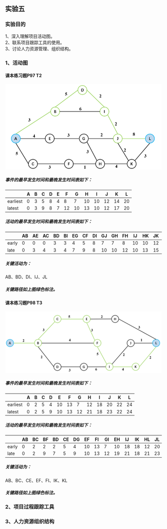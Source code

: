 ## 实验五
### 实验目的
1、深入理解项目活动图。  
2、联系项目跟踪工具的使用。  
3、讨论人力资源管理、组织结构。  
### 1、活动图
#### 课本练习题P97 T2
![P92-T2](https://github.com/renhailiyou/Software-Project/blob/main/MATERIAL/ex5-1.png)
##### 事件的最早发生时间和最晚发生时间表如下：
|          | A | B | C | D | E | F  | G  | H  | I  | J  | K  | L  |
|----------|---|---|---|---|---|----|----|----|----|----|----|----|
| earliest | 0 | 3 | 5 | 8 | 4 | 8  | 7  | 10 | 10 | 12 | 14 | 20 |
| latest   | 0 | 3 | 9 | 8 | 7 | 12 | 10 | 13 | 10 | 12 | 17 | 20 |

##### 活动的最早发生时间和最晚发生时间表如下：
|       | AB | AE | AC | BD | BI | EG | CF | DI | GJ | GH | FH | IJ | HK | JK | JL | KL |
|-------|----|----|----|----|----|----|----|----|----|----|----|----|----|----|----|----|
| early | 0  | 0  | 0  | 3  | 3  | 4  | 5  | 8  | 7  | 7  | 8  | 10 | 10 | 12 | 12 | 14 |
| late  | 0  | 3  | 4  | 3  | 4  | 7  | 9  | 8  | 10 | 10 | 12 | 10 | 13 | 15 | 12 | 17 |
##### 关键活动为：
AB、BD、DI、IJ、JL
##### 关键路径如上图绿色标注。

#### 课本练习题P98 T3
![P93-3](https://github.com/renhailiyou/Software-Project/blob/main/MATERIAL/ex5-2.png)
##### 事件的最早发生时间和最晚发生时间表如下：
|          | A | B | C | D | E  | F  | G  | H  | I  | J  | K  | L  |
|----------|---|---|---|---|----|----|----|----|----|----|----|----|
| earliest | 0 | 2 | 5 | 4 | 10 | 13 | 7  | 12 | 18 | 20 | 22 | 24 |
| latest   | 0 | 2 | 5 | 9 | 10 | 13 | 12 | 21 | 18 | 23 | 22 | 24 |

##### 活动的最早发生时间和最晚发生时间表如下：
|       | AB | BC | BF | BD | CE | DG | EF | FI | GI | EH | IJ | IK | HL | JL | KL |
|-------|----|----|----|----|----|----|----|----|----|----|----|----|----|----|----|
| early | 0  | 2  | 2  | 2  | 5  | 4  | 10 | 13 | 7  | 10 | 18 | 18 | 12 | 20 | 22 |
| late  | 0  | 2  | 9  | 7  | 5  | 9  | 10 | 13 | 12 | 19 | 21 | 18 | 21 | 23 | 22 |
##### 关键活动为：
AB、BC、CE、EF、FI、IK、KL
##### 关键路径如上图绿色标注。

### 2、项目过程跟踪工具

### 3、人力资源组织结构
